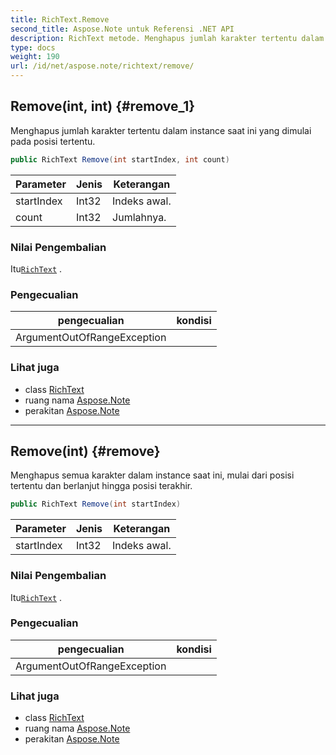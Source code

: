 ```yaml
---
title: RichText.Remove
second_title: Aspose.Note untuk Referensi .NET API
description: RichText metode. Menghapus jumlah karakter tertentu dalam instance saat ini yang dimulai pada posisi tertentu.
type: docs
weight: 190
url: /id/net/aspose.note/richtext/remove/
---
```

## Remove(int, int) {#remove_1}

Menghapus jumlah karakter tertentu dalam instance saat ini yang dimulai pada posisi tertentu.

```csharp
public RichText Remove(int startIndex, int count)
```

| Parameter | Jenis | Keterangan |
| --- | --- | --- |
| startIndex | Int32 | Indeks awal. |
| count | Int32 | Jumlahnya. |

### Nilai Pengembalian

Itu[`RichText`](../) .

### Pengecualian

| pengecualian | kondisi |
| --- | --- |
| ArgumentOutOfRangeException |  |

### Lihat juga

* class [RichText](../)
* ruang nama [Aspose.Note](../../richtext/)
* perakitan [Aspose.Note](../../../)

---

## Remove(int) {#remove}

Menghapus semua karakter dalam instance saat ini, mulai dari posisi tertentu dan berlanjut hingga posisi terakhir.

```csharp
public RichText Remove(int startIndex)
```

| Parameter | Jenis | Keterangan |
| --- | --- | --- |
| startIndex | Int32 | Indeks awal. |

### Nilai Pengembalian

Itu[`RichText`](../) .

### Pengecualian

| pengecualian | kondisi |
| --- | --- |
| ArgumentOutOfRangeException |  |

### Lihat juga

* class [RichText](../)
* ruang nama [Aspose.Note](../../richtext/)
* perakitan [Aspose.Note](../../../)



